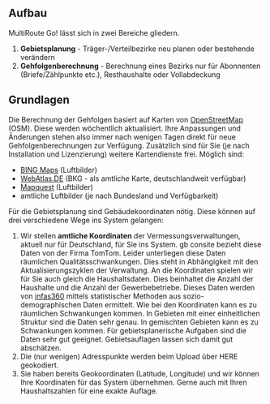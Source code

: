 
## Aufbau 

MultiRoute Go! lässt sich in zwei Bereiche gliedern.

1. **Gebietsplanung** - Träger-/Verteilbezirke neu planen oder bestehende verändern
2.  **Gehfolgenberechnung** - Berechnung eines Bezirks nur für Abonnenten (Briefe/Zählpunkte etc.), Resthaushalte oder Vollabdeckung


## Grundlagen

Die Berechnung der Gehfolgen basiert auf Karten von [OpenStreetMap](https://www.openstreetmap.org) (OSM). Diese werden wöchentlich aktualisiert. Ihre Anpassungen und Änderungen stehen also immer nach wenigen Tagen direkt für neue Gehfolgenberechnungen zur Verfügung. <!-- Bei InHouse Kunden Zusatzmodul "Straßensperrung -->
Zusätzlich sind für Sie (je nach Installation und Lizenzierung) weitere Kartendienste frei. Möglich sind:

* [BING Maps](https://www.bing.com/maps) (Luftbilder)
* [WebAtlas.DE](https://gdz.bkg.bund.de/) (BKG - als amtliche Karte, deutschlandweit verfügbar)
* [Mapquest](https://www.mapquest.com/) (Luftbilder)
* amtliche Luftbilder (je nach Bundesland und Verfügbarkeit)

Für die Gebietsplanung sind Gebäudekoordinaten nötig. Diese können auf drei verschiedene Wege ins System gelangen:

1. Wir stellen **amtliche Koordinaten** der Vermessungsverwaltungen, aktuell nur für Deutschland, für Sie ins System. gb consite bezieht diese Daten von der Firma TomTom. Leider unterliegen diese Daten räumlichen Qualitätsschwankungen. Dies steht in Abhängigkeit mit den Aktualisierungszyklen der Verwaltung. 
An die Koordinaten spielen wir für Sie auch gleich die Haushaltsdaten. Dies beinhaltet die Anzahl der Haushalte und die Anzahl der Gewerbebetriebe. Dieses Daten werden von [infas360](https://www.infas360.de/) mittels statistischer Methoden aus sozio-demographischen Daten ermittelt. Wie bei den Koordinaten kann es zu räumlichen Schwankungen kommen. In Gebieten mit einer einheitlichen Struktur sind die Daten sehr genau. In gemischten Gebieten kann es zu Schwankungen kommen. Für gebietsplanerische Aufgaben sind die Daten sehr gut geeignet. Gebietsauflagen lassen sich damit gut abschätzen. 
2. Die (nur wenigen) Adresspunkte werden beim Upload über HERE geokodiert.
3. Sie haben bereits Geokoordinaten (Latitude, Longitude) und wir können Ihre Koordinaten für das System übernehmen. Gerne auch mit Ihren Haushaltszahlen für eine exakte Auflage.

